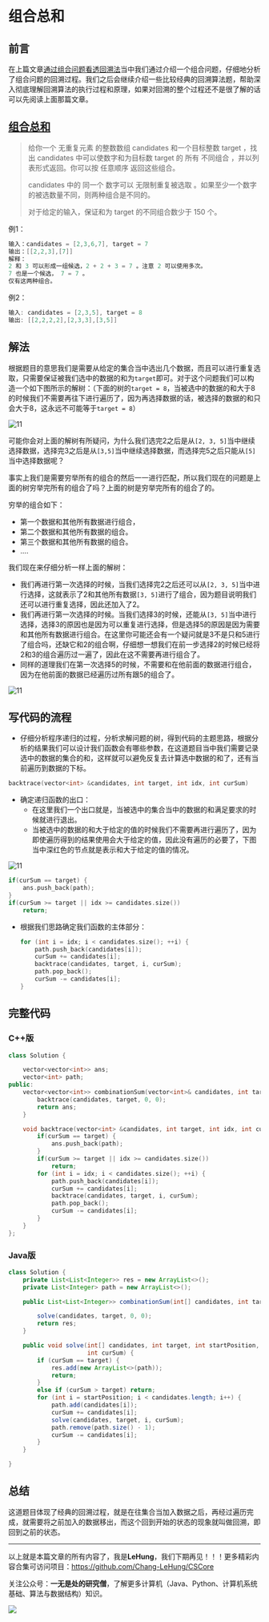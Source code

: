 # 组合总和

## 前言

在上篇文章[通过组合问题看透回溯法](https://mp.weixin.qq.com/s?__biz=Mzg3ODgyNDgwNg==&mid=2247486751&idx=1&sn=8e9cedd729d01ff8867fcb2c085ecbe3&chksm=cf0c9116f87b18002551eefcd773f4762d79d2c06614b304437bfcd382e14afa031d29cc4dcc&mpshare=1&scene=22&srcid=0921yRhazbXlqGuEZagKb0p9&sharer_sharetime=1663737871952&sharer_shareid=236a49567847c05f78e6b440ce6dabff#rd)当中我们通过介绍一个组合问题，仔细地分析了组合问题的回溯过程。我们之后会继续介绍一些比较经典的回溯算法题，帮助深入彻底理解回溯算法的执行过程和原理，如果对回溯的整个过程还不是很了解的话可以先阅读上面那篇文章。

## [组合总和](https://leetcode.cn/problems/combination-sum-ii/)

>给你一个 无重复元素 的整数数组 candidates 和一个目标整数 target ，找出 candidates 中可以使数字和为目标数 target 的 所有 不同组合 ，并以列表形式返回。你可以按 任意顺序 返回这些组合。
>
>candidates 中的 同一个 数字可以 无限制重复被选取 。如果至少一个数字的被选数量不同，则两种组合是不同的。 
>
>对于给定的输入，保证和为 target 的不同组合数少于 150 个。

例1：

```JAVA
输入：candidates = [2,3,6,7], target = 7
输出：[[2,2,3],[7]]
解释：
2 和 3 可以形成一组候选，2 + 2 + 3 = 7 。注意 2 可以使用多次。
7 也是一个候选， 7 = 7 。
仅有这两种组合。
```

例2：

```JAVA
输入: candidates = [2,3,5], target = 8
输出: [[2,2,2,2],[2,3,3],[3,5]]
```

## 解法

根据题目的意思我们是需要从给定的集合当中选出几个数据，而且可以进行重复选取，只需要保证被我们选中的数据的和为`target`即可。对于这个问题我们可以构造一个如下图所示的解树：（下面的树的`target = 8`，当被选中的数据的和大于8的时候我们不需要再往下进行遍历了，因为再选择数据的话，被选择的数据的和只会大于8，这永远不可能等于`target = 8`）

![11](../../images/backtrace/13.png)

可能你会对上面的解树有所疑问，为什么我们选完2之后是从`[2, 3, 5]`当中继续选择数据，选择完3之后是从`[3,5]`当中继续选择数据，而选择完5之后只能从`[5]`当中选择数据呢？

事实上我们是需要穷举所有的组合的然后一一进行匹配，所以我们现在的问题是上面的树穷举完所有的组合了吗？上面的树是穷举完所有的组合了的。

穷举的组合如下：

- 第一个数据和其他所有数据进行组合，
- 第二个数据和其他所有数据的组合。
- 第三个数据和其他所有数据的组合。
- ....

我们现在来仔细分析一样上面的解树：

- 我们再进行第一次选择的时候，当我们选择完2之后还可以从`[2, 3, 5]`当中进行选择，这就表示了2和其他所有数据`[3, 5]`进行了组合，因为题目说明我们还可以进行重复选择，因此还加入了2。
- 我们再进行第一次选择的时候。当我们选择3的时候，还能从`[3, 5]`当中进行选择，选择3的原因也是因为可以重复进行选择，但是选择5的原因是因为需要和其他所有数据进行组合。在这里你可能还会有一个疑问就是3不是只和5进行了组合吗，还缺它和2的组合啊，仔细想一想我们在前一步选择2的时候已经将2和3的组合遍历过一遍了，因此在这不需要再进行组合了。
- 同样的道理我们在第一次选择5的时候，不需要和在他前面的数据进行组合，因为在他前面的数据已经遍历过所有跟5的组合了。

![11](../../images/backtrace/14.png)

## 写代码的流程

- 仔细分析程序递归的过程，分析求解问题的树，得到代码的主题思路，根据分析的结果我们可以设计我们函数会有哪些参数，在这道题目当中我们需要记录选中的数据的集合的和，这样就可以避免反复去计算选中数据的和了，还有当前遍历到数据的下标。

```C++
backtrace(vector<int> &candidates, int target, int idx, int curSum)
```

- 确定递归函数的出口：
  - 在这里我们一个出口就是，当被选中的集合当中的数据的和满足要求的时候就进行退出。
  - 当被选中的数据的和大于给定的值的时候我们不需要再进行遍历了，因为即使遍历得到的结果使用会大于给定的值，因此没有遍历的必要了，下图当中深红色的节点就是表示和大于给定的值的情况。

![11](../../images/backtrace/12.png)

```C++
if(curSum == target) {
    ans.push_back(path);
}
if(curSum >= target || idx >= candidates.size())
    return;
```

- 根据我们思路确定我们函数的主体部分：

  ```C++
  for (int i = idx; i < candidates.size(); ++i) {
      path.push_back(candidates[i]);
      curSum += candidates[i];
      backtrace(candidates, target, i, curSum);
      path.pop_back();
      curSum -= candidates[i];
  }
  ```

## 完整代码

### C++版

```C++
class Solution {

    vector<vector<int>> ans;
    vector<int> path;
public:
    vector<vector<int>> combinationSum(vector<int>& candidates, int target) {
        backtrace(candidates, target, 0, 0);
        return ans;
    }

    void backtrace(vector<int> &candidates, int target, int idx, int curSum) {
        if(curSum == target) {
            ans.push_back(path);
        }
        if(curSum >= target || idx >= candidates.size())
            return;
        for (int i = idx; i < candidates.size(); ++i) {
            path.push_back(candidates[i]);
            curSum += candidates[i];
            backtrace(candidates, target, i, curSum);
            path.pop_back();
            curSum -= candidates[i];
        }
    }
};

```

### Java版

```JAVA
class Solution {
    private List<List<Integer>> res = new ArrayList<>();
    private List<Integer> path = new ArrayList<>();

    public List<List<Integer>> combinationSum(int[] candidates, int target) {

        solve(candidates, target, 0, 0);
        return res;
    }

    public void solve(int[] candidates, int target, int startPosition,
                      int curSum) {
        if (curSum == target) {
            res.add(new ArrayList<>(path));
            return;
        }
        else if (curSum > target) return;
        for (int i = startPosition; i < candidates.length; i++) {
            path.add(candidates[i]);
            curSum += candidates[i];
            solve(candidates, target, i, curSum);
            path.remove(path.size() - 1);
            curSum -= candidates[i];
        }
    }

}
```

## 总结

这道题目体现了经典的回溯过程，就是在往集合当加入数据之后，再经过遍历完成，就需要将之前加入的数据移出，而这个回到开始的状态的现象就叫做回溯，即回到之前的状态。

---

以上就是本篇文章的所有内容了，我是**LeHung**，我们下期再见！！！更多精彩内容合集可访问项目：<https://github.com/Chang-LeHung/CSCore>

关注公众号：**一无是处的研究僧**，了解更多计算机（Java、Python、计算机系统基础、算法与数据结构）知识。

![](https://img2022.cnblogs.com/blog/2519003/202207/2519003-20220703200459566-1837431658.jpg)

